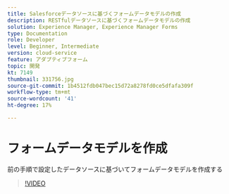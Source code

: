 ```yaml
---
title: Salesforceデータソースに基づくフォームデータモデルの作成
description: RESTfulデータソースに基づくフォームデータモデルの作成
solution: Experience Manager, Experience Manager Forms
type: Documentation
role: Developer
level: Beginner, Intermediate
version: cloud-service
feature: アダプティブフォーム
topic: 開発
kt: 7149
thumbnail: 331756.jpg
source-git-commit: 1b4512fdb047bec15d72a8278fd0ce5dfafa309f
workflow-type: tm+mt
source-wordcount: '41'
ht-degree: 17%

---
```


# フォームデータモデルを作成

前の手順で設定したデータソースに基づいてフォームデータモデルを作成する

>[!VIDEO](https://video.tv.adobe.com/v/331756/?quality=12&learn=on)
